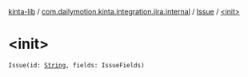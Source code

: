 [kinta-lib](../../index.md) / [com.dailymotion.kinta.integration.jira.internal](../index.md) / [Issue](index.md) / [&lt;init&gt;](./-init-.md)

# &lt;init&gt;

`Issue(id: `[`String`](https://kotlinlang.org/api/latest/jvm/stdlib/kotlin/-string/index.html)`, fields: IssueFields)`